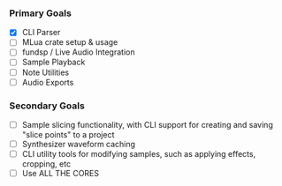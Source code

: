 
### Primary Goals

- [x] CLI Parser
- [ ] MLua crate setup & usage
- [ ] fundsp / Live Audio Integration
- [ ] Sample Playback
- [ ] Note Utilities
- [ ] Audio Exports

### Secondary Goals

- [ ] Sample slicing functionality, with CLI 
support for creating and saving \"slice points\" to
a project
- [ ] Synthesizer waveform caching
- [ ] CLI utility tools for modifying samples, 
such as applying effects, cropping, etc
- [ ] Use ALL THE CORES
